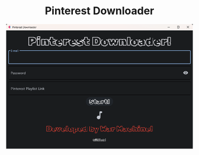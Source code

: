 <h1 align="center">Pinterest Downloader</h1>

<p align="center">
  <img src="assets/pinterestdownloader.png" alt="Pinterest Downloader">
</p>

